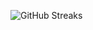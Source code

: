 ![GitHub Streaks](https://github-streaks-mqc9.onrender.com/streak/happilli/image?theme=midnight&cache_bust=1743260308&lang=ja)
